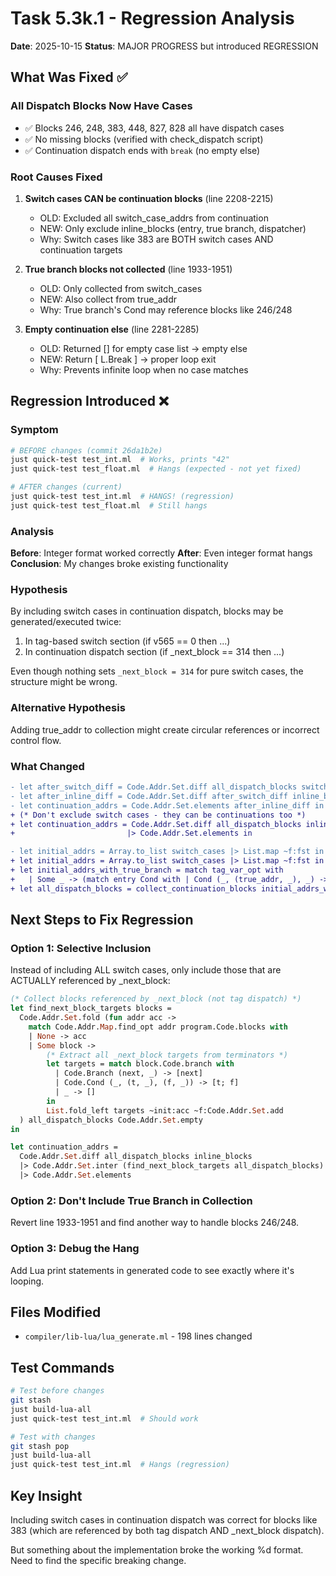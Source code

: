 # Task 5.3k.1 - Regression Analysis
**Date**: 2025-10-15
**Status**: MAJOR PROGRESS but introduced REGRESSION

## What Was Fixed ✅

### All Dispatch Blocks Now Have Cases
- ✅ Blocks 246, 248, 383, 448, 827, 828 all have dispatch cases
- ✅ No missing blocks (verified with check_dispatch script)
- ✅ Continuation dispatch ends with `break` (no empty else)

### Root Causes Fixed
1. **Switch cases CAN be continuation blocks** (line 2208-2215)
   - OLD: Excluded all switch_case_addrs from continuation
   - NEW: Only exclude inline_blocks (entry, true branch, dispatcher)
   - Why: Switch cases like 383 are BOTH switch cases AND continuation targets

2. **True branch blocks not collected** (line 1933-1951)
   - OLD: Only collected from switch_cases
   - NEW: Also collect from true_addr
   - Why: True branch's Cond may reference blocks like 246/248

3. **Empty continuation else** (line 2281-2285)
   - OLD: Returned [] for empty case list → empty else
   - NEW: Return [ L.Break ] → proper loop exit
   - Why: Prevents infinite loop when no case matches

## Regression Introduced ❌

### Symptom
```bash
# BEFORE changes (commit 26da1b2e)
just quick-test test_int.ml  # Works, prints "42"
just quick-test test_float.ml  # Hangs (expected - not yet fixed)

# AFTER changes (current)
just quick-test test_int.ml  # HANGS! (regression)
just quick-test test_float.ml  # Still hangs
```

### Analysis

**Before**: Integer format worked correctly
**After**: Even integer format hangs
**Conclusion**: My changes broke existing functionality

### Hypothesis

By including switch cases in continuation dispatch, blocks may be generated/executed twice:
1. In tag-based switch section (if v565 == 0 then ...)
2. In continuation dispatch section (if _next_block == 314 then ...)

Even though nothing sets `_next_block = 314` for pure switch cases, the structure might be wrong.

### Alternative Hypothesis

Adding true_addr to collection might create circular references or incorrect control flow.

### What Changed

```diff
- let after_switch_diff = Code.Addr.Set.diff all_dispatch_blocks switch_case_addrs in
- let after_inline_diff = Code.Addr.Set.diff after_switch_diff inline_blocks in
- let continuation_addrs = Code.Addr.Set.elements after_inline_diff in
+ (* Don't exclude switch cases - they can be continuations too *)
+ let continuation_addrs = Code.Addr.Set.diff all_dispatch_blocks inline_blocks
+                         |> Code.Addr.Set.elements in
```

```diff
- let initial_addrs = Array.to_list switch_cases |> List.map ~f:fst in
+ let initial_addrs = Array.to_list switch_cases |> List.map ~f:fst in
+ let initial_addrs_with_true_branch = match tag_var_opt with
+   | Some _ -> (match entry Cond with | Cond (_, (true_addr, _), _) -> true_addr :: initial_addrs)
+ let all_dispatch_blocks = collect_continuation_blocks initial_addrs_with_true_branch
```

## Next Steps to Fix Regression

### Option 1: Selective Inclusion
Instead of including ALL switch cases, only include those that are ACTUALLY referenced by _next_block:

```ocaml
(* Collect blocks referenced by _next_block (not tag dispatch) *)
let find_next_block_targets blocks =
  Code.Addr.Set.fold (fun addr acc ->
    match Code.Addr.Map.find_opt addr program.Code.blocks with
    | None -> acc
    | Some block ->
        (* Extract all _next_block targets from terminators *)
        let targets = match block.Code.branch with
          | Code.Branch (next, _) -> [next]
          | Code.Cond (_, (t, _), (f, _)) -> [t; f]
          | _ -> []
        in
        List.fold_left targets ~init:acc ~f:Code.Addr.Set.add
  ) all_dispatch_blocks Code.Addr.Set.empty
in

let continuation_addrs =
  Code.Addr.Set.diff all_dispatch_blocks inline_blocks
  |> Code.Addr.Set.inter (find_next_block_targets all_dispatch_blocks)
  |> Code.Addr.Set.elements
```

### Option 2: Don't Include True Branch in Collection
Revert line 1933-1951 and find another way to handle blocks 246/248.

### Option 3: Debug the Hang
Add Lua print statements in generated code to see exactly where it's looping.

## Files Modified
- `compiler/lib-lua/lua_generate.ml` - 198 lines changed

## Test Commands

```bash
# Test before changes
git stash
just build-lua-all
just quick-test test_int.ml  # Should work

# Test with changes
git stash pop
just build-lua-all
just quick-test test_int.ml  # Hangs (regression)
```

## Key Insight

Including switch cases in continuation dispatch was correct for blocks like 383 (which are referenced by both tag dispatch AND _next_block dispatch).

But something about the implementation broke the working %d format. Need to find the specific breaking change.
